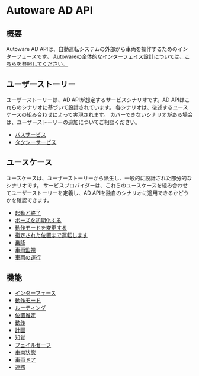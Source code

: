 # Autoware AD API

## 概要

Autoware AD APIは、自動運転システムの外部から車両を操作するためのインターフェースです。
[Autowareの全体的なインターフェイス設計については、こちらを参照してください。](../index.md)

## ユーザーストーリー

ユーザーストーリーは、AD APIが想定するサービスシナリオです。AD APIはこれらのシナリオに基づいて設計されています。
各シナリオは、後述するユースケースの組み合わせによって実現されます。
カバーできないシナリオがある場合は、ユーザーストーリーの追加についてご相談ください。

- [バスサービス](./stories/bus-service.md)
- [タクシーサービス](./stories/taxi-service.md)

## ユースケース

ユースケースは、ユーザーストーリーから派生し、一般的に設計された部分的なシナリオです。
サービスプロバイダーは、これらのユースケースを組み合わせてユーザーストーリーを定義し、AD APIを独自のシナリオに適用できるかどうかを確認できます。

- [起動と終了](./use-cases/launch-terminate.md)
- [ポーズを初期化する](./use-cases/initialize-pose.md)
- [動作モードを変更する](./use-cases/change-operation-mode.md)
- [指定された位置まで運転します](./use-cases/drive-designated-position.md)
- [乗降](./use-cases/get-on-off.md)
- [車両監視](./use-cases/vehicle-monitoring.md)
- [車両の運行](./use-cases/vehicle-operation.md)

## 機能

- [インターフェース](./features/interface.md)
- [動作モード](./features/operation_mode.md)
- [ルーティング](./features/routing.md)
- [位置推定](./features/localization.md)
- [動作](./features/motion.md)
- [計画](./features/planning-factors.md)
- [知覚](./features/perception.md)
- [フェイルセーフ](./features/fail-safe.md)
- [車両状態](./features/vehicle-status.md)
- [車両ドア](./features/vehicle-doors.md)
- [連携](./features/cooperation.md)
